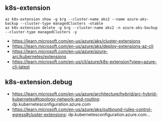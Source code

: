 ## k8s-extension

```
az k8s-extension show -g $rg --cluster-name aks2 --name azure-aks-backup --cluster-type managedClusters -otable
az k8s-extension delete -g $rg --cluster-name aks2 -n azure-aks-backup --cluster-type managedClusters -y
```

- https://learn.microsoft.com/en-us/azure/aks/cluster-extensions
- https://learn.microsoft.com/en-us/azure/aks/deploy-extensions-az-cli
- https://learn.microsoft.com/en-us/azure/azure-arc/kubernetes/extensions
- https://learn.microsoft.com/en-us/cli/azure/k8s-extension?view=azure-cli-latest

## k8s-extension.debug

- https://learn.microsoft.com/en-us/azure/architecture/hybrid/arc-hybrid-kubernetes#topology-network-and-routing: dp.kubernetesconfiguration.azure.com
- https://learn.microsoft.com/en-us/azure/aks/outbound-rules-control-egress#cluster-extensions: dp.kubernetesconfiguration.azure.com...
